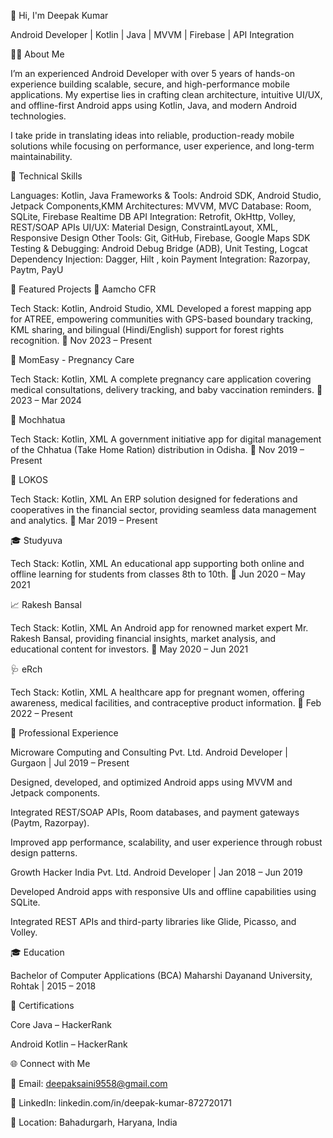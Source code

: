👋 Hi, I'm Deepak Kumar

Android Developer | Kotlin | Java | MVVM | Firebase | API Integration

🧑‍💻 About Me

I’m an experienced Android Developer with over 5 years of hands-on experience building scalable, secure, and high-performance mobile applications.
My expertise lies in crafting clean architecture, intuitive UI/UX, and offline-first Android apps using Kotlin, Java, and modern Android technologies.

I take pride in translating ideas into reliable, production-ready mobile solutions while focusing on performance, user experience, and long-term maintainability.

🧰 Technical Skills

Languages: Kotlin, Java
Frameworks & Tools: Android SDK, Android Studio, Jetpack Components,KMM
Architectures: MVVM, MVC
Database: Room, SQLite, Firebase Realtime DB
API Integration: Retrofit, OkHttp, Volley, REST/SOAP APIs
UI/UX: Material Design, ConstraintLayout, XML, Responsive Design
Other Tools: Git, GitHub, Firebase, Google Maps SDK
Testing & Debugging: Android Debug Bridge (ADB), Unit Testing, Logcat
Dependency Injection: Dagger, Hilt , koin
Payment Integration: Razorpay, Paytm, PayU

🚀 Featured Projects
📱 Aamcho CFR

Tech Stack: Kotlin, Android Studio, XML
Developed a forest mapping app for ATREE, empowering communities with GPS-based boundary tracking, KML sharing, and bilingual (Hindi/English) support for forest rights recognition.
📅 Nov 2023 – Present

🤰 MomEasy - Pregnancy Care

Tech Stack: Kotlin, XML
A complete pregnancy care application covering medical consultations, delivery tracking, and baby vaccination reminders.
📅 2023 – Mar 2024

🌾 Mochhatua

Tech Stack: Kotlin, XML
A government initiative app for digital management of the Chhatua (Take Home Ration) distribution in Odisha.
📅 Nov 2019 – Present

🏦 LOKOS

Tech Stack: Kotlin, XML
An ERP solution designed for federations and cooperatives in the financial sector, providing seamless data management and analytics.
📅 Mar 2019 – Present

🎓 Studyuva

Tech Stack: Kotlin, XML
An educational app supporting both online and offline learning for students from classes 8th to 10th.
📅 Jun 2020 – May 2021

📈 Rakesh Bansal

Tech Stack: Kotlin, XML
An Android app for renowned market expert Mr. Rakesh Bansal, providing financial insights, market analysis, and educational content for investors.
📅 May 2020 – Jun 2021

🩺 eRch

Tech Stack: Kotlin, XML
A healthcare app for pregnant women, offering awareness, medical facilities, and contraceptive product information.
📅 Feb 2022 – Present

💼 Professional Experience

Microware Computing and Consulting Pvt. Ltd.
Android Developer | Gurgaon | Jul 2019 – Present

Designed, developed, and optimized Android apps using MVVM and Jetpack components.

Integrated REST/SOAP APIs, Room databases, and payment gateways (Paytm, Razorpay).

Improved app performance, scalability, and user experience through robust design patterns.

Growth Hacker India Pvt. Ltd.
Android Developer | Jan 2018 – Jun 2019

Developed Android apps with responsive UIs and offline capabilities using SQLite.

Integrated REST APIs and third-party libraries like Glide, Picasso, and Volley.

🎓 Education

Bachelor of Computer Applications (BCA)
Maharshi Dayanand University, Rohtak | 2015 – 2018

📜 Certifications

Core Java – HackerRank

Android Kotlin – HackerRank

🌐 Connect with Me

📧 Email: deepaksaini9558@gmail.com

🔗 LinkedIn: linkedin.com/in/deepak-kumar-872720171

📍 Location: Bahadurgarh, Haryana, India
